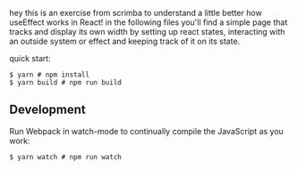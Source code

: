 hey this is an exercise from scrimba to understand a little better how useEffect works in React!
in the following files you'll find a simple page that tracks and display its own width by setting up 
react states, interacting with an outside system or effect and keeping track of it on its state.

quick start:

```
$ yarn # npm install
$ yarn build # npm run build
````

## Development

Run Webpack in watch-mode to continually compile the JavaScript as you work:

```
$ yarn watch # npm run watch
```
